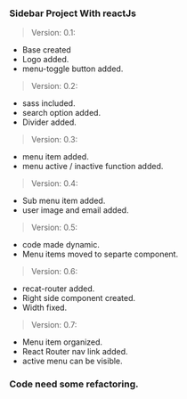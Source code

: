 ### Sidebar Project With reactJs

> Version: 0.1:

- Base created
- Logo added.
- menu-toggle button added.

> Version: 0.2:

- sass included.
- search option added.
- Divider added.

> Version: 0.3:

- menu item added.
- menu active / inactive function added.

> Version: 0.4:

- Sub menu item added.
- user image and email added.

> Version: 0.5:

- code made dynamic.
- Menu items moved to separte component.

> Version: 0.6:

- recat-router added.
- Right side component created.
- Width fixed.

> Version: 0.7:

- Menu item organized.
- React Router nav link added.
- active menu can be visible.

### Code need some refactoring.
